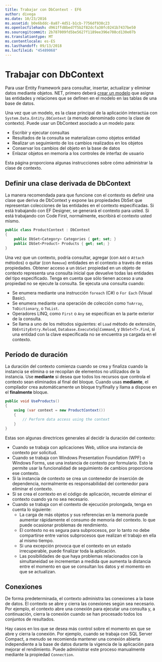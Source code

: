 ```yaml
---
title: Trabajar con DbContext - EF6
author: divega
ms.date: 10/23/2016
ms.assetid: b0e6bddc-8a87-4d51-b1cb-7756df938c23
ms.openlocfilehash: d961ffd8bed7f5b2f82dcfa30fc0241b7437be50
ms.sourcegitcommit: 2b787009fd5be5627f1189ee396e708cd130e07b
ms.translationtype: MT
ms.contentlocale: es-ES
ms.lasthandoff: 09/13/2018
ms.locfileid: "45489068"
---
```

# <a name="working-with-dbcontext"></a>Trabajar con DbContext

Para usar Entity Framework para consultar, insertar, actualizar y eliminar datos mediante objetos. NET, primero deberá [crear un modelo](~/ef6/modeling/index.md) que asigna las entidades y relaciones que se definen en el modelo en las tablas de una base de datos.

Una vez que un modelo, es la clase principal de la aplicación interactúa con `System.Data.Entity.DbContext` (a menudo denominado como la clase de contexto). Puede usar un DbContext asociado a un modelo para:
- Escribir y ejecutar consultas   
- Resultados de la consulta se materializan como objetos entidad
- Realizar un seguimiento de los cambios realizados en los objetos
- Conservar los cambios del objeto en la base de datos
- Enlazar objetos en memoria a los controles de interfaz de usuario

Esta página proporciona algunas instrucciones sobre cómo administrar la clase de contexto.  

## <a name="defining-a-dbcontext-derived-class"></a>Definir una clase derivada de DbContext  

La manera recomendada para que funcione con el contexto es definir una clase que deriva de DbContext y expone las propiedades DbSet que representan colecciones de las entidades en el contexto especificadas. Si está trabajando con EF Designer, se generará el contexto para usted. Si está trabajando con Code First, normalmente, escribirá el contexto usted mismo.  

``` csharp
public class ProductContext : DbContext
{
    public DbSet<Category> Categories { get; set; }
    public DbSet<Product> Products { get; set; }
}
```  

Una vez que un contexto, podría consultar, agregar (con `Add` o `Attach` métodos) o quitar (con `Remove`) entidades en el contexto a través de estas propiedades. Obtener acceso a un `DbSet` propiedad en un objeto de contexto representa una consulta inicial que devuelve todas las entidades del tipo especificado. Tenga en cuenta que sólo tienen acceso a una propiedad no se ejecute la consulta. Se ejecuta una consulta cuando:  

- Se enumera mediante una instrucción `foreach` (C#) o `For Each` (Visual Basic).  
- Se enumera mediante una operación de colección como `ToArray`, `ToDictionary`, o `ToList`.  
- Operadores LINQ, como `First` o `Any` se especifican en la parte exterior de la consulta.  
- Se llama a uno de los métodos siguientes: el `Load` método de extensión, `DbEntityEntry.Reload`, `Database.ExecuteSqlCommand`, y `DbSet<T>.Find`, si una entidad con la clave especificada no se encuentra ya cargada en el contexto.  

## <a name="lifetime"></a>Período de duración  

La duración del contexto comienza cuando se crea y finaliza cuando la instancia se elimina o se recopilan de elementos no utilizados de la instancia. Use **mediante** si desea que todos los recursos que controla el contexto sean eliminados al final del bloque. Cuando usas **mediante**, el compilador crea automáticamente un bloque try/finally y llama a dispose en el **finalmente** bloque.  

``` csharp
public void UseProducts()
{
    using (var context = new ProductContext())
    {     
        // Perform data access using the context
    }
}
```  

Estas son algunas directrices generales al decidir la duración del contexto:  

- Cuando se trabaja con aplicaciones Web, utilice una instancia de contexto por solicitud.  
- Cuando se trabaja con Windows Presentation Foundation (WPF) o Windows Forms, use una instancia de contexto por formulario. Esto le permite usar la funcionalidad de seguimiento de cambios proporciona ese contexto.  
- Si la instancia de contexto se crea un contenedor de inserción de dependencia, normalmente es responsabilidad del contenedor para eliminar el contexto.
- Si se crea el contexto en el código de aplicación, recuerde eliminar el contexto cuando ya no sea necesario.  
- Cuando se trabaja con el contexto de ejecución prolongada, tenga en cuenta lo siguiente:  
    - La carga de más objetos y sus referencias en la memoria puede aumentar rápidamente el consumo de memoria del contexto. lo que puede ocasionar problemas de rendimiento.  
    - El contexto no es segura para subprocesos, por lo tanto no debe compartirse entre varios subprocesos que realizan el trabajo en ella al mismo tiempo.
    - Si una excepción provoca que el contexto en un estado irrecuperable, puede finalizar toda la aplicación.  
    - Las posibilidades de que haya problemas relacionados con la simultaneidad se incrementan a medida que aumenta la distancia entre el momento en que se consultan los datos y el momento en que se actualizan.  

## <a name="connections"></a>Conexiones  

De forma predeterminada, el contexto administra las conexiones a la base de datos. El contexto se abre y cierra las conexiones según sea necesario. Por ejemplo, el contexto abre una conexión para ejecutar una consulta y, a continuación, cierra la conexión cuando se han procesado todos los conjuntos de resultados.  

Hay casos en los que se desea más control sobre el momento en que se abre y cierra la conexión. Por ejemplo, cuando se trabaja con SQL Server Compact, a menudo se recomienda mantener una conexión abierta independiente a la base de datos durante la vigencia de la aplicación para mejorar el rendimiento. Puede administrar este proceso manualmente mediante la propiedad `Connection`.  
